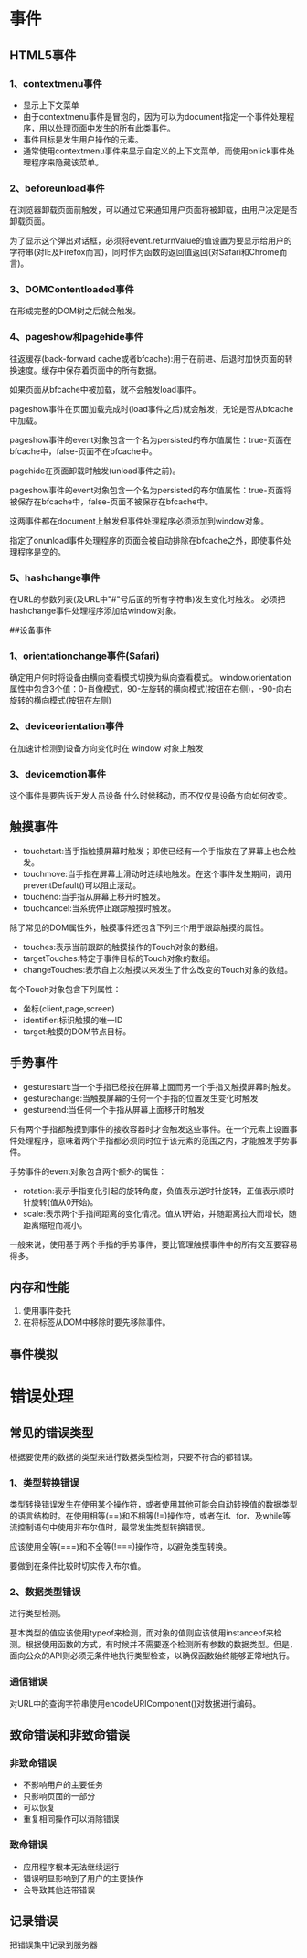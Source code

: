 # 事件

## HTML5事件

### 1、contextmenu事件

* 显示上下文菜单
* 由于contextmenu事件是冒泡的，因为可以为document指定一个事件处理程序，用以处理页面中发生的所有此类事件。
* 事件目标是发生用户操作的元素。
* 通常使用contextmenu事件来显示自定义的上下文菜单，而使用onlick事件处理程序来隐藏该菜单。

### 2、beforeunload事件

在浏览器卸载页面前触发，可以通过它来通知用户页面将被卸载，由用户决定是否卸载页面。

为了显示这个弹出对话框，必须将event.returnValue的值设置为要显示给用户的字符串(对IE及Firefox而言)，同时作为函数的返回值返回(对Safari和Chrome而言)。

### 3、DOMContentloaded事件

在形成完整的DOM树之后就会触发。

### 4、pageshow和pagehide事件

往返缓存(back-forward cache或者bfcache):用于在前进、后退时加快页面的转换速度。缓存中保存着页面中的所有数据。

如果页面从bfcache中被加载，就不会触发load事件。

pageshow事件在页面加载完成时(load事件之后)就会触发，无论是否从bfcache中加载。

pageshow事件的event对象包含一个名为persisted的布尔值属性：true-页面在bfcache中，false-页面不在bfcache中。

pagehide在页面卸载时触发(unload事件之前)。

pageshow事件的event对象包含一个名为persisted的布尔值属性：true-页面将被保存在bfcache中，false-页面不被保存在bfcache中。

这两事件都在document上触发但事件处理程序必须添加到window对象。

指定了onunload事件处理程序的页面会被自动排除在bfcache之外，即使事件处理程序是空的。

### 5、hashchange事件
在URL的参数列表(及URL中"#"号后面的所有字符串)发生变化时触发。
必须把hashchange事件处理程序添加给window对象。

##设备事件

### 1、orientationchange事件(Safari)

确定用户何时将设备由横向查看模式切换为纵向查看模式。
window.orientation属性中包含3个值：0-肖像模式，90-左旋转的横向模式(按钮在右侧)，-90-向右旋转的横向模式(按钮在左侧)

### 2、deviceorientation事件

在加速计检测到设备方向变化时在 window 对象上触发

### 3、devicemotion事件

这个事件是要告诉开发人员设备
什么时候移动，而不仅仅是设备方向如何改变。

## 触摸事件

* touchstart:当手指触摸屏幕时触发；即使已经有一个手指放在了屏幕上也会触发。
* touchmove:当手指在屏幕上滑动时连续地触发。在这个事件发生期间，调用preventDefault()可以阻止滚动。
* touchend:当手指从屏幕上移开时触发。
* touchcancel:当系统停止跟踪触摸时触发。

除了常见的DOM属性外，触摸事件还包含下列三个用于跟踪触摸的属性。

* touches:表示当前跟踪的触摸操作的Touch对象的数组。
* targetTouches:特定于事件目标的Touch对象的数组。
* changeTouches:表示自上次触摸以来发生了什么改变的Touch对象的数组。

每个Touch对象包含下列属性：

* 坐标(client,page,screen)
* identifier:标识触摸的唯一ID
* target:触摸的DOM节点目标。

## 手势事件

* gesturestart:当一个手指已经按在屏幕上面而另一个手指又触摸屏幕时触发。
* gesturechange:当触摸屏幕的任何一个手指的位置发生变化时触发
* gestureend:当任何一个手指从屏幕上面移开时触发

只有两个手指都触摸到事件的接收容器时才会触发这些事件。在一个元素上设置事件处理程序，意味着两个手指都必须同时位于该元素的范围之内，才能触发手势事件。

手势事件的event对象包含两个额外的属性：

* rotation:表示手指变化引起的旋转角度，负值表示逆时针旋转，正值表示顺时针旋转(值从0开始)。
* scale:表示两个手指间距离的变化情况。值从1开始，并随距离拉大而增长，随距离缩短而减小。

一般来说，使用基于两个手指的手势事件，要比管理触摸事件中的所有交互要容易得多。

## 内存和性能

1. 使用事件委托
2. 在将标签从DOM中移除时要先移除事件。

## 事件模拟

# 错误处理

## 常见的错误类型

根据要使用的数据的类型来进行数据类型检测，只要不符合的都错误。

### 1、类型转换错误

类型转换错误发生在使用某个操作符，或者使用其他可能会自动转换值的数据类型的语言结构时。在使用相等(==)和不相等(!=)操作符，或者在if、for、及while等流控制语句中使用非布尔值时，最常发生类型转换错误。

应该使用全等(===)和不全等(!===)操作符，以避免类型转换。

要做到在条件比较时切实传入布尔值。

### 2、数据类型错误

进行类型检测。

基本类型的值应该使用typeof来检测，而对象的值则应该使用instanceof来检测。根据使用函数的方式，有时候并不需要逐个检测所有参数的数据类型。但是，面向公众的API则必须无条件地执行类型检查，以确保函数始终能够正常地执行。

### 通信错误

对URL中的查询字符串使用encodeURIComponent()对数据进行编码。

## 致命错误和非致命错误

### 非致命错误

* 不影响用户的主要任务
* 只影响页面的一部分
* 可以恢复
* 重复相同操作可以消除错误

### 致命错误

* 应用程序根本无法继续运行
* 错误明显影响到了用户的主要操作
* 会导致其他连带错误

## 记录错误

把错误集中记录到服务器